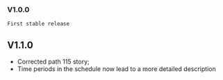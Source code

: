 ### V1.0.0
    First stable release

## V1.1.0
- Corrected path 115 story;
- Time periods in the schedule now lead to a more detailed description